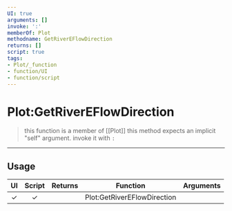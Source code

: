 ```yaml
---
UI: true
arguments: []
invoke: ':'
memberOf: Plot
methodname: GetRiverEFlowDirection
returns: []
script: true
tags:
- Plot/_function
- function/UI
- function/script
---
```

# Plot:GetRiverEFlowDirection
> this function is a member of [[Plot]]
> this method expects an implicit "self" argument. invoke it with `:`
-----
## Usage
|  UI | Script | Returns | Function | Arguments |
|:---:|:------:|-------:|:--------:|:---------|
|✓|✓||Plot:GetRiverEFlowDirection||
